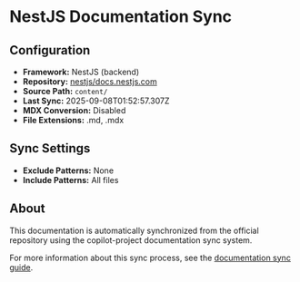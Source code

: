 # NestJS Documentation Sync

## Configuration

- **Framework:** NestJS (backend)
- **Repository:** [nestjs/docs.nestjs.com](https://github.com/nestjs/docs.nestjs.com)
- **Source Path:** `content/`
- **Last Sync:** 2025-09-08T01:52:57.307Z
- **MDX Conversion:** Disabled
- **File Extensions:** .md, .mdx

## Sync Settings

- **Exclude Patterns:** None
- **Include Patterns:** All files

## About

This documentation is automatically synchronized from the official repository using the copilot-project documentation sync system.

For more information about this sync process, see the [documentation sync guide](../documentation-sync.md).

